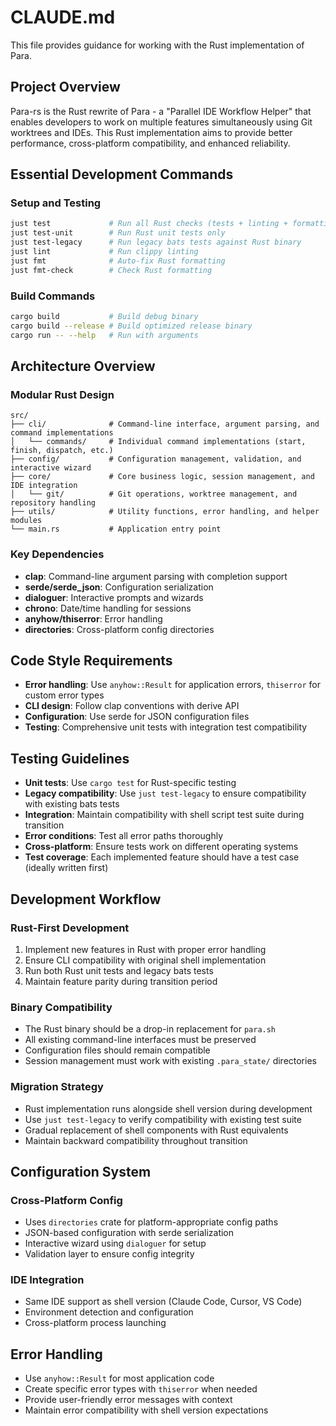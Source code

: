 # CLAUDE.md

This file provides guidance for working with the Rust implementation of Para.

## Project Overview

Para-rs is the Rust rewrite of Para - a "Parallel IDE Workflow Helper" that enables developers to work on multiple features simultaneously using Git worktrees and IDEs. This Rust implementation aims to provide better performance, cross-platform compatibility, and enhanced reliability.

## Essential Development Commands

### Setup and Testing
```bash
just test             # Run all Rust checks (tests + linting + formatting)
just test-unit        # Run Rust unit tests only
just test-legacy      # Run legacy bats tests against Rust binary
just lint             # Run clippy linting
just fmt              # Auto-fix Rust formatting
just fmt-check        # Check Rust formatting
```

### Build Commands
```bash
cargo build           # Build debug binary
cargo build --release # Build optimized release binary
cargo run -- --help   # Run with arguments
```

## Architecture Overview

### Modular Rust Design
```
src/
├── cli/              # Command-line interface, argument parsing, and command implementations
│   └── commands/     # Individual command implementations (start, finish, dispatch, etc.)
├── config/           # Configuration management, validation, and interactive wizard
├── core/             # Core business logic, session management, and IDE integration
│   └── git/          # Git operations, worktree management, and repository handling
├── utils/            # Utility functions, error handling, and helper modules
└── main.rs           # Application entry point
```

### Key Dependencies
- **clap**: Command-line argument parsing with completion support
- **serde/serde_json**: Configuration serialization
- **dialoguer**: Interactive prompts and wizards
- **chrono**: Date/time handling for sessions
- **anyhow/thiserror**: Error handling
- **directories**: Cross-platform config directories

## Code Style Requirements

- **Error handling**: Use `anyhow::Result` for application errors, `thiserror` for custom error types
- **CLI design**: Follow clap conventions with derive API
- **Configuration**: Use serde for JSON configuration files
- **Testing**: Comprehensive unit tests with integration test compatibility

## Testing Guidelines

- **Unit tests**: Use `cargo test` for Rust-specific testing
- **Legacy compatibility**: Use `just test-legacy` to ensure compatibility with existing bats tests
- **Integration**: Maintain compatibility with shell script test suite during transition
- **Error conditions**: Test all error paths thoroughly
- **Cross-platform**: Ensure tests work on different operating systems
- **Test coverage**: Each implemented feature should have a test case (ideally written first)

## Development Workflow

### Rust-First Development
1. Implement new features in Rust with proper error handling
2. Ensure CLI compatibility with original shell implementation
3. Run both Rust unit tests and legacy bats tests
4. Maintain feature parity during transition period

### Binary Compatibility
- The Rust binary should be a drop-in replacement for `para.sh`
- All existing command-line interfaces must be preserved
- Configuration files should remain compatible
- Session management must work with existing `.para_state/` directories

### Migration Strategy
- Rust implementation runs alongside shell version during development
- Use `just test-legacy` to verify compatibility with existing test suite
- Gradual replacement of shell components with Rust equivalents
- Maintain backward compatibility throughout transition

## Configuration System

### Cross-Platform Config
- Uses `directories` crate for platform-appropriate config paths
- JSON-based configuration with serde serialization
- Interactive wizard using `dialoguer` for setup
- Validation layer to ensure config integrity

### IDE Integration
- Same IDE support as shell version (Claude Code, Cursor, VS Code)
- Environment detection and configuration
- Cross-platform process launching

## Error Handling

- Use `anyhow::Result` for most application code
- Create specific error types with `thiserror` when needed
- Provide user-friendly error messages with context
- Maintain error compatibility with shell version expectations
